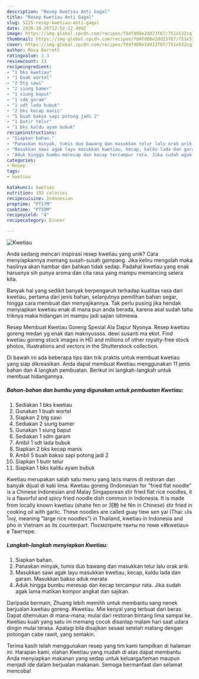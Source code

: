 ```yaml
---
description: "Resep Kwetiau Anti Gagal"
title: "Resep Kwetiau Anti Gagal"
slug: 5225-resep-kwetiau-anti-gagal
date: 2020-10-26T12:52:12.499Z
image: https://img-global.cpcdn.com/recipes/f84fd08e2dd23f67/751x532cq70/kwetiau-foto-resep-utama.jpg
thumbnail: https://img-global.cpcdn.com/recipes/f84fd08e2dd23f67/751x532cq70/kwetiau-foto-resep-utama.jpg
cover: https://img-global.cpcdn.com/recipes/f84fd08e2dd23f67/751x532cq70/kwetiau-foto-resep-utama.jpg
author: Rosa Barrett
ratingvalue: 3.3
reviewcount: 13
recipeingredient:
- "1 bks kwetiau"
- "1 buah wortel"
- "2 btg sawi"
- "2 siung bamer"
- "1 siung baput"
- "1 sdm garam"
- "1 sdt lada bubuk"
- "2 bks kecap manis"
- "5 buah bakso sapi potong jadi 2"
- "1 butir telur"
- "1 bks kaldu ayam bubuk"
recipeinstructions:
- "Siapkan bahan."
- "Panaskan minyak, tumis duo bawang dan masukkan telur lalu orak arik."
- "Masukkan sawi agak layu masukkan kwetiau, kecap, kaldu lada dan garam. Masukkan bakso aduk merata"
- "Aduk hingga bumbu meresap dan kecap tercampur rata. Jika sudah agak lama matikan kompor angkat dan sajikan."
categories:
- Resep
tags:
- kwetiau

katakunci: kwetiau 
nutrition: 193 calories
recipecuisine: Indonesian
preptime: "PT17M"
cooktime: "PT50M"
recipeyield: "4"
recipecategory: Dinner

---
```



![Kwetiau](https://img-global.cpcdn.com/recipes/f84fd08e2dd23f67/751x532cq70/kwetiau-foto-resep-utama.jpg)

Anda sedang mencari inspirasi resep kwetiau yang unik? Cara menyiapkannya memang susah-susah gampang. Jika keliru mengolah maka hasilnya akan hambar dan bahkan tidak sedap. Padahal kwetiau yang enak harusnya sih punya aroma dan cita rasa yang mampu memancing selera kita.

Banyak hal yang sedikit banyak berpengaruh terhadap kualitas rasa dari kwetiau, pertama dari jenis bahan, selanjutnya pemilihan bahan segar, hingga cara membuat dan menyajikannya. Tak perlu pusing jika hendak menyiapkan kwetiau enak di mana pun anda berada, karena asal sudah tahu triknya maka hidangan ini mampu jadi sajian istimewa.

Resep Membuat Kwetiau Goreng Spesial Ala Dapur Nyonya. Resep kwetiau goreng medan yg enak dan maknyussss. dewi susanti ma ekot. Find kwetiau goreng stock images in HD and millions of other royalty-free stock photos, illustrations and vectors in the Shutterstock collection.


Di bawah ini ada beberapa tips dan trik praktis untuk membuat kwetiau yang siap dikreasikan. Anda dapat membuat Kwetiau menggunakan 11 jenis bahan dan 4 langkah pembuatan. Berikut ini langkah-langkah untuk membuat hidangannya.

<!--inarticleads1-->

##### Bahan-bahan dan bumbu yang digunakan untuk pembuatan Kwetiau:

1. Sediakan 1 bks kwetiau
1. Gunakan 1 buah wortel
1. Siapkan 2 btg sawi
1. Sediakan 2 siung bamer
1. Gunakan 1 siung baput
1. Sediakan 1 sdm garam
1. Ambil 1 sdt lada bubuk
1. Siapkan 2 bks kecap manis
1. Ambil 5 buah bakso sapi potong jadi 2
1. Siapkan 1 butir telur
1. Siapkan 1 bks kaldu ayam bubuk


Kwetiau merupakan salah satu menu yang laris manis di restoran dan banyak dijual di kaki lima. Kwetiau goreng (Indonesian for &#34;fried flat noodle&#34; is a Chinese Indonesian and Malay Singaporean stir fried flat rice noodles, it is a flavorful and spicy fried noodle dish common in Indonesia. It is made from locally known kwetiau (shahe fen or 河粉 hé fěn in Chinese) stir fried in cooking oil with garlic. These noodles are called guay tiew sen yai (Thai: เส้นใหญ่, meaning &#34;large rice noodles&#34;) in Thailand, kwetiau in Indonesia and pho in Vietnam as its counterpart. Посмотрите твиты по теме «#kwetiau» в Твиттере. 

<!--inarticleads2-->

##### Langkah-langkah menyiapkan Kwetiau:

1. Siapkan bahan.
1. Panaskan minyak, tumis duo bawang dan masukkan telur lalu orak arik.
1. Masukkan sawi agak layu masukkan kwetiau, kecap, kaldu lada dan garam. Masukkan bakso aduk merata
1. Aduk hingga bumbu meresap dan kecap tercampur rata. Jika sudah agak lama matikan kompor angkat dan sajikan.


Daripada bermain, Zhuang lebih memilih untuk membantu sang nenek berjualan kwetiau goreng. #kwetiau. Mie kenyal yang terbuat dari beras. Dapat ditemukan di mana-mana; mulai dari restoran bintang lima sampai ke. Kwetiau kuah yang satu ini memang cocok disantap malam hari saat udara dingin mulai terasa. Apalagi bila disajikan sesaat setelah matang dengan potongan cabe rawit, yang semakin. 

Terima kasih telah menggunakan resep yang tim kami tampilkan di halaman ini. Harapan kami, olahan Kwetiau yang mudah di atas dapat membantu Anda menyiapkan makanan yang sedap untuk keluarga/teman maupun menjadi ide dalam berjualan makanan. Semoga bermanfaat dan selamat mencoba!
